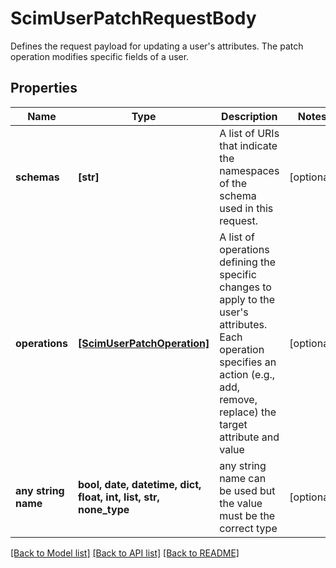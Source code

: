 # ScimUserPatchRequestBody

Defines the request payload for updating a user's attributes. The patch operation modifies specific fields of a user.

## Properties
Name | Type | Description | Notes
------------ | ------------- | ------------- | -------------
**schemas** | **[str]** | A list of URIs that indicate the namespaces of the schema used in this request. | [optional] 
**operations** | [**[ScimUserPatchOperation]**](ScimUserPatchOperation.md) | A list of operations defining the specific changes to apply to the user&#39;s attributes. Each operation specifies an action (e.g., add, remove, replace) the target attribute and value | [optional] 
**any string name** | **bool, date, datetime, dict, float, int, list, str, none_type** | any string name can be used but the value must be the correct type | [optional]

[[Back to Model list]](../README.md#documentation-for-models) [[Back to API list]](../README.md#documentation-for-api-endpoints) [[Back to README]](../README.md)


